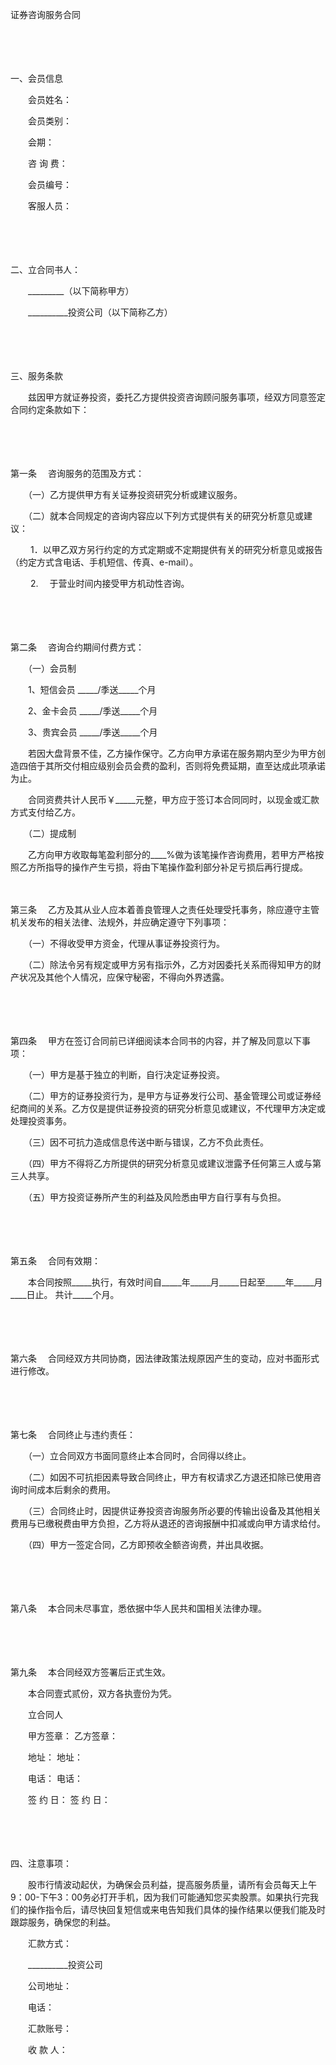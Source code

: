 



证券咨询服务合同



 

　　

　　


 一、会员信息



　　会员姓名：

　　会员类别：

　　会期：

　　咨 询 费：

　　会员编号：

　　客服人员：

　　

　　


 二、立合同书人：



　　_________（以下简称甲方）

　　__________投资公司（以下简称乙方）

　　

　　


 三、服务条款



　　兹因甲方就证券投资，委托乙方提供投资咨询顾问服务事项，经双方同意签定合同约定条款如下：

　　

　　

第一条
　咨询服务的范围及方式：

　　（一）乙方提供甲方有关证券投资研究分析或建议服务。

　　（二）就本合同规定的咨询内容应以下列方式提供有关的研究分析意见或建议：

　　 1．以甲乙双方另行约定的方式定期或不定期提供有关的研究分析意见或报告（约定方式含电话、手机短信、传真、e-mail）。

　　 2.　 于营业时间内接受甲方机动性咨询。

　　

　　

第二条
　咨询合约期间付费方式：

　　（一）会员制

　　1、短信会员 _____/季送_____个月

　　2、金卡会员 _____/季送_____个月

　　3、贵宾会员 _____/季送_____个月

　　若因大盘背景不佳，乙方操作保守。乙方向甲方承诺在服务期内至少为甲方创造四倍于其所交付相应级别会员会费的盈利，否则将免费延期，直至达成此项承诺为止。

　　合同资费共计人民币￥_____元整，甲方应于签订本合同同时，以现金或汇款方式支付给乙方。　　

　　（二）提成制

　　乙方向甲方收取每笔盈利部分的____%做为该笔操作咨询费用，若甲方严格按照乙方所指导的操作产生亏损，将由下笔操作盈利部分补足亏损后再行提成。

　　

第三条
　乙方及其从业人应本着善良管理人之责任处理受托事务，除应遵守主管机关发布的相关法律、法规外，并应确定遵守下列事项：

　　（一）不得收受甲方资金，代理从事证券投资行为。

　　（二）除法令另有规定或甲方另有指示外，乙方对因委托关系而得知甲方的财产状况及其他个人情况，应保守秘密，不得向外界透露。

　　

　　

第四条
　甲方在签订合同前已详细阅读本合同书的内容，并了解及同意以下事项：

　　（一）甲方是基于独立的判断，自行决定证券投资。

　　（二）甲方的证券投资行为，是甲方与证券发行公司、基金管理公司或证券经纪商间的关系。乙方仅是提供证券投资的研究分析意见或建议，不代理甲方决定或处理投资事务。

　　（三）因不可抗力造成信息传送中断与错误，乙方不负此责任。

　　（四）甲方不得将乙方所提供的研究分析意见或建议泄露予任何第三人或与第三人共享。

　　（五）甲方投资证券所产生的利益及风险悉由甲方自行享有与负担。

　　

　　

第五条
　合同有效期：

　　本合同按照_____执行，有效时间自_____年_____月_____日起至_____年_____月____日止。 共计_____个月。

　　

　　

第六条
　合同经双方共同协商，因法律政策法规原因产生的变动，应对书面形式进行修改。

　　

　　

第七条
　合同终止与违约责任：

　　（一）立合同双方书面同意终止本合同时，合同得以终止。

　　（二）如因不可抗拒因素导致合同终止，甲方有权请求乙方退还扣除已使用咨询时间成本后剩余的费用。

　　（三）合同终止时，因提供证券投资咨询服务所必要的传输出设备及其他相关费用与已缴税费由甲方负担，乙方将从退还的咨询报酬中扣减或向甲方请求给付。

　　（四）甲方一签定合同，乙方即预收全额咨询费，并出具收据。

　　

　　

第八条
　本合同未尽事宜，悉依据中华人民共和国相关法律办理。

　　

　　

第九条
　本合同经双方签署后正式生效。

　　本合同壹式贰份，双方各执壹份为凭。

　　立合同人

　　甲方签章： 乙方签章：

　　地址： 地址：

　　电话： 电话：

　　签 约 日： 签 约 日：

　　

　　


 四、注意事项：

　　股市行情波动起伏，为确保会员利益，提高服务质量，请所有会员每天上午9：00-下午3：00务必打开手机，因为我们可能通知您买卖股票。如果执行完我们的操作指令后，请尽快回复短信或来电告知我们具体的操作结果以便我们能及时跟踪服务，确保您的利益。

　　汇款方式：

　　__________投资公司

　　公司地址：

　　电话：

　　汇款账号：

　　收 款 人：